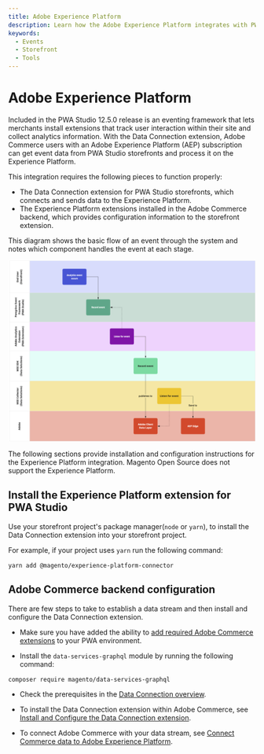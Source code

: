 ```yaml
---
title: Adobe Experience Platform
description: Learn how the Adobe Experience Platform integrates with PWA Studio storefront projects.
keywords:
  - Events
  - Storefront
  - Tools
---
```


# Adobe Experience Platform

Included in the PWA Studio 12.5.0 release is an eventing framework that lets merchants install extensions that track user interaction within their site and collect analytics information.
With the Data Connection extension, Adobe Commerce users with an Adobe Experience Platform (AEP) subscription can get event data from PWA Studio storefronts and process it on the Experience Platform.

This integration requires the following pieces to function properly:

- The Data Connection extension for PWA Studio storefronts, which connects and sends data to the Experience Platform.
- The Experience Platform extensions installed in the Adobe Commerce backend, which provides configuration information to the storefront extension.

This diagram shows the basic flow of an event through the system and notes which component handles the event at each stage.

![Basic event flow](images/analytics-flow.png)

The following sections provide installation and configuration instructions for the Experience Platform integration.
Magento Open Source does not support the Experience Platform.

## Install the Experience Platform extension for PWA Studio

Use your storefront project's package manager(`node` or `yarn`), to install the Data Connection extension into your storefront project.

For example, if your project uses `yarn` run the following command:

```terminal
yarn add @magento/experience-platform-connector
```

## Adobe Commerce backend configuration

There are few steps to take to establish a data stream and then install and configure the Data Connection extension.

- Make sure you have added the ability to [add required Adobe Commerce extensions](https://developer.adobe.com/commerce/pwa-studio/tutorials/production-deployment/adobe-commerce/#add-required-adobe-commerce-extensions) to your PWA environment.

- Install the `data-services-graphql` module by running the following command:

```terminal
composer require magento/data-services-graphql
```

- Check the prerequisites in the [Data Connection overview](https://experienceleague.adobe.com/docs/commerce-merchant-services/data-connection/overview.html#prereqs).

- To install the Data Connection extension within Adobe Commerce, see [Install and Configure the Data Connection extension](https://experienceleague.adobe.com/docs/commerce-merchant-services/data-connection/fundamentals/install.html).

- To connect Adobe Commerce with your data stream, see [Connect Commerce data to Adobe Experience Platform](https://experienceleague.adobe.com/docs/commerce-merchant-services/data-connection/fundamentals/connect-data.html).
